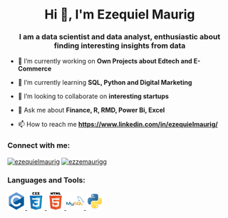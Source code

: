 <h1 align="center">Hi 👋, I'm Ezequiel Maurig</h1>
<h3 align="center">I am a data scientist and data analyst, enthusiastic about finding interesting insights from data</h3>

- 🔭 I’m currently working on **Own Projects about Edtech and E-Commerce**

- 🌱 I’m currently learning **SQL, Python and Digital Marketing**

- 👯 I’m looking to collaborate on **interesting startups**

- 💬 Ask me about **Finance, R, RMD, Power Bi, Excel**

- 📫 How to reach me **https://www.linkedin.com/in/ezequielmaurig/**

<h3 align="left">Connect with me:</h3>
<p align="left">
<a href="https://linkedin.com/in/ezequielmaurig" target="blank"><img align="center" src="https://raw.githubusercontent.com/rahuldkjain/github-profile-readme-generator/master/src/images/icons/Social/linked-in-alt.svg" alt="ezequielmaurig" height="30" width="40" /></a>
<a href="https://instagram.com/ezzemaurigg" target="blank"><img align="center" src="https://raw.githubusercontent.com/rahuldkjain/github-profile-readme-generator/master/src/images/icons/Social/instagram.svg" alt="ezzemaurigg" height="30" width="40" /></a>
</p>

<h3 align="left">Languages and Tools:</h3>
<p align="left"> <a href="https://www.cprogramming.com/" target="_blank" rel="noreferrer"> <img src="https://raw.githubusercontent.com/devicons/devicon/master/icons/c/c-original.svg" alt="c" width="40" height="40"/> </a> <a href="https://www.w3schools.com/css/" target="_blank" rel="noreferrer"> <img src="https://raw.githubusercontent.com/devicons/devicon/master/icons/css3/css3-original-wordmark.svg" alt="css3" width="40" height="40"/> </a> <a href="https://www.w3.org/html/" target="_blank" rel="noreferrer"> <img src="https://raw.githubusercontent.com/devicons/devicon/master/icons/html5/html5-original-wordmark.svg" alt="html5" width="40" height="40"/> </a> <a href="https://www.mysql.com/" target="_blank" rel="noreferrer"> <img src="https://raw.githubusercontent.com/devicons/devicon/master/icons/mysql/mysql-original-wordmark.svg" alt="mysql" width="40" height="40"/> </a> <a href="https://www.python.org" target="_blank" rel="noreferrer"> <img src="https://raw.githubusercontent.com/devicons/devicon/master/icons/python/python-original.svg" alt="python" width="40" height="40"/> </a> </p>


